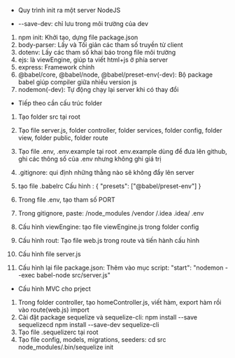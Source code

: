 - Quy trình init ra một server NodeJS

* --save-dev: chỉ lưu trong môi trường của dev

1. npm init: Khởi tạo, dựng file package.json
2. body-parser: Lấy và Tối giản các tham số truyền từ client
3. dotenv: Lấy các tham số khai báo trong file môi trường
4. ejs: là viewEngine, giúp ta viết html+js ở phía server
5. express: Framework chính
6. @babel/core, @babel/node, @babel/preset-env(-dev): Bộ package babel giúp compiler giữa nhiều version js
7. nodemon(-dev): Tự động chạy lại server khi có thay đổi

- Tiếp theo cần cấu trúc folder

1. Tạo folder src tại root
2. Tạo file server.js, folder controller, folder services, folder config, folder view, folder public, folder route
3. Tạo file .env, .env.example tại root
   .env.example dùng để đưa lên github, ghi các thông số của .env nhưng không ghi giá trị
4. .gitignore: qui định những thằng nào sẽ không đẩy lên server

5. tạo file .babelrc
   Cấu hình : {
   "presets": ["@babel/preset-env"]
   }
6. Trong file .env, tạo tham số PORT
7. Trong gitignore, paste:
   /node_modules
   /vendor
   /.idea
   .idea/
   .env
8. Cấu hình viewEngine: tạo file viewEngine.js trong folder config
9. Cấu hình rout: Tạo file web.js trong route và tiến hành cấu hình
10. Cấu hình file server.js
11. Cấu hình lại file package.json:
    Thêm vào mục script:
    "start": "nodemon --exec babel-node src/server.js"

- Cấu hình MVC cho prject

1. Trong folder controller, tạo homeController.js, viết hàm, export hàm rồi vào route(web.js) import
2. Cài đặt package sequelize và sequelize-cli:
   npm install --save sequelizecd
   npm install --save-dev sequelize-cli
3. Tạo file .sequelizerc tại root
4. Tạo file config, models, migrations, seeders:
   cd src
   node_modules/.bin/sequelize init
